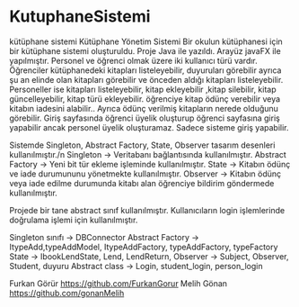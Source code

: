 # KutuphaneSistemi
 kütüphane sistemi
Kütüphane Yönetim Sistemi
Bir okulun kütüphanesi için bir kütüphane sistemi oluşturuldu. Proje Java ile yazıldı. Arayüz javaFX ile yapılmıştır.
Personel ve öğrenci olmak üzere iki kullanıcı türü vardır.
Öğrenciler kütüphanedeki kitapları listeleyebilir, duyuruları görebilir ayrıca şu an elinde olan kitapları görebilir ve önceden aldığı kitapları listeleyebilir.
Personeller ise kitapları listeleyebilir, kitap ekleyebilir ,kitap silebilir, kitap güncelleyebilir, kitap türü ekleyebilir. öğrenciye kitap ödünç verebilir veya kitabın iadesini alabilir.. Ayrıca ödünç verilmiş kitapların nerede olduğunu görebilir.
Giriş sayfasında öğrenci üyelik oluşturup öğrenci sayfasına giriş yapabilir ancak personel üyelik oluşturamaz. Sadece sisteme giriş yapabilir.


Sistemde Singleton, Abstract Factory, State, Observer tasarım desenleri kullanılmıştır./n
Singleton -> Veritabanı bağlantısında kullanılmıştır.
Abstract Factory -> Yeni bit tür ekleme işleminde kullanılmıştır.
State -> Kitabın ödünç ve iade durumununu yönetmekte kullanılmıştır.
Observer -> Kitabın ödünç veya iade edilme durumunda kitabı alan öğrenciye bildirim göndermede kullanılmıştır.

Projede bir tane abstract sınıf kullanılmıştır. Kullanıcıların login işlemlerinde doğrulama işlemi için kullanılmıştır.


Singleton sınıfı -> DBConnector
Abstract Factory -> ItypeAdd,typeAddModel, ItypeAddFactory, typeAddFactory, typeFactory
State -> IbookLendState, Lend, LendReturn,
Observer -> Subject, Observer, Student, duyuru
Abstract class -> Login, student_login, person_login


Furkan Görür https://github.com/FurkanGorur
Melih Gönan https://github.com/gonanMelih

